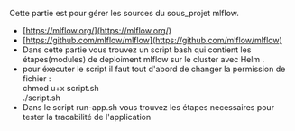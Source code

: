 Cette partie est pour gérer les sources du sous_projet mlflow.
- [https://mlflow.org/](https://mlflow.org/)
- [https://github.com/mlflow/mlflow](https://github.com/mlflow/mlflow)
- Dans cette partie vous trouvez un script bash qui contient les étapes(modules) de deploiment mlflow sur le cluster    avec Helm . 
- pour éxecuter le script il faut tout d'abord de changer la permission de fichier :<br> 
   chmod u+x script.sh <br> 
  ./script.sh
- Dans le script run-app.sh vous trouvez les étapes necessaires pour tester la tracabilité de l'application
